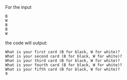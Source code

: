 For the input
```
B
W
B
B
W
```
the code will output:
```
What is your first card (B for black, W for white)?
What is your second card (B for black, W for white)?
What is your third card (B for black, W for white)?
What is your fourth card (B for black, W for white)?
What is your fifth card (B for black, W for white)?
9
```
